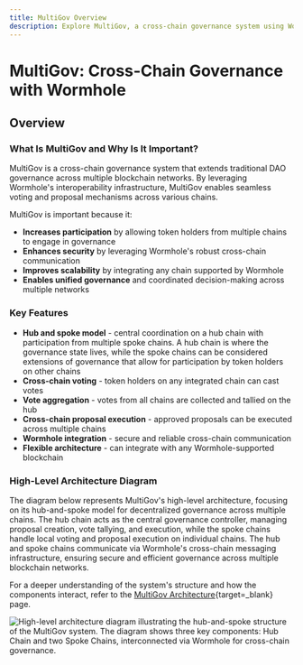 ```yaml
---
title: MultiGov Overview
description: Explore MultiGov, a cross-chain governance system using Wormhole for seamless voting and proposal execution across multiple blockchain networks.
---
```


# MultiGov: Cross-Chain Governance with Wormhole

## Overview

### What Is MultiGov and Why Is It Important?

MultiGov is a cross-chain governance system that extends traditional DAO governance across multiple blockchain networks. By leveraging Wormhole's interoperability infrastructure, MultiGov enables seamless voting and proposal mechanisms across various chains.

MultiGov is important because it:

- **Increases participation** by allowing token holders from multiple chains to engage in governance
- **Enhances security** by leveraging Wormhole's robust cross-chain communication
- **Improves scalability** by integrating any chain supported by Wormhole
- **Enables unified governance** and coordinated decision-making across multiple networks

### Key Features

- **Hub and spoke model** - central coordination on a hub chain with participation from multiple spoke chains. A hub chain is where the governance state lives, while the spoke chains can be considered extensions of governance that allow for participation by token holders on other chains
- **Cross-chain voting** - token holders on any integrated chain can cast votes
- **Vote aggregation** - votes from all chains are collected and tallied on the hub
- **Cross-chain proposal execution** - approved proposals can be executed across multiple chains
- **Wormhole integration** - secure and reliable cross-chain communication
- **Flexible architecture** - can integrate with any Wormhole-supported blockchain

### High-Level Architecture Diagram

The diagram below represents MultiGov's high-level architecture, focusing on its hub-and-spoke model for decentralized governance across multiple chains. The hub chain acts as the central governance controller, managing proposal creation, vote tallying, and execution, while the spoke chains handle local voting and proposal execution on individual chains. The hub and spoke chains communicate via Wormhole's cross-chain messaging infrastructure, ensuring secure and efficient governance across multiple blockchain networks.

For a deeper understanding of the system's structure and how the components interact, refer to the [MultiGov Architecture](/docs/learn/governance/architecture/){target=\_blank} page.

<!-- simplify diagram -->
![High-level architecture diagram illustrating the hub-and-spoke structure of the MultiGov system. The diagram shows three key components: Hub Chain and two Spoke Chains, interconnected via Wormhole for cross-chain governance.](/docs/images/learn/governance/multigov-high-level.webp)
